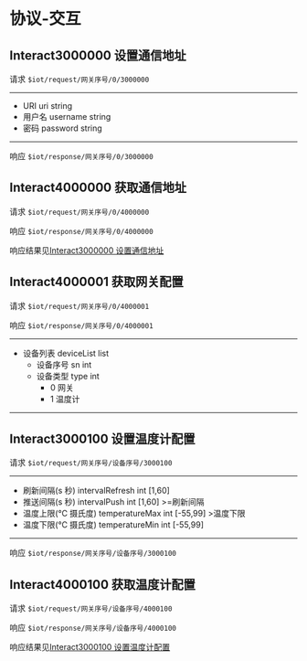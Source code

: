 # 协议-交互

## Interact3000000 设置通信地址

请求 `$iot/request/网关序号/0/3000000`

---

- URI uri string
- 用户名 username string
- 密码 password string

---

响应 `$iot/response/网关序号/0/3000000`

## Interact4000000 获取通信地址

请求 `$iot/request/网关序号/0/4000000`

响应 `$iot/response/网关序号/0/4000000`

响应结果见[Interact3000000 设置通信地址](#interact3000000-设置通信地址)

## Interact4000001 获取网关配置

请求 `$iot/request/网关序号/0/4000001`

响应 `$iot/response/网关序号/0/4000001`

---

- 设备列表 deviceList list
  - 设备序号 sn int
  - 设备类型 type int
    - 0 网关
    - 1 温度计

---

## Interact3000100 设置温度计配置

请求 `$iot/request/网关序号/设备序号/3000100`

---

- 刷新间隔(s 秒) intervalRefresh int [1,60]
- 推送间隔(s 秒) intervalPush int [1,60] >=刷新间隔
- 温度上限(℃ 摄氏度) temperatureMax int [-55,99] >温度下限
- 温度下限(℃ 摄氏度) temperatureMin int [-55,99]

---

响应 `$iot/response/网关序号/设备序号/3000100`

## Interact4000100 获取温度计配置

请求 `$iot/request/网关序号/设备序号/4000100`

响应 `$iot/response/网关序号/设备序号/4000100`

响应结果见[Interact3000100 设置温度计配置](#interact3000100-设置温度计配置)

